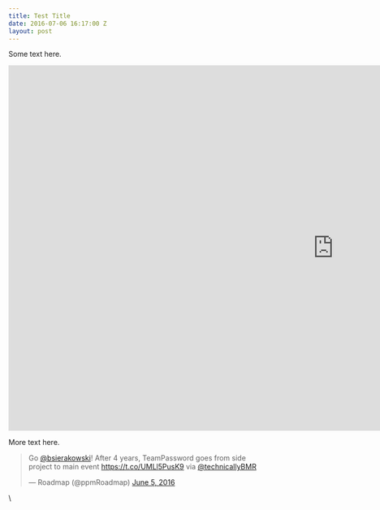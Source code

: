 ```yaml
---
title: Test Title
date: 2016-07-06 16:17:00 Z
layout: post
---
```


Some text here.

<iframe src="https://player.vimeo.com/video/163038096" width="1280" height="720" frameborder="0" webkitallowfullscreen mozallowfullscreen allowfullscreen></iframe>

More text here.

<blockquote class="twitter-tweet" data-lang="en"><p lang="en" dir="ltr">Go <a href="https://twitter.com/bsierakowski">@bsierakowski</a>! After 4 years, TeamPassword goes from side project to main event <a href="https://t.co/UMLl5PusK9">https://t.co/UMLl5PusK9</a> via <a href="https://twitter.com/TechnicallyBMR">@technicallyBMR</a></p>&mdash; Roadmap (@ppmRoadmap) <a href="https://twitter.com/ppmRoadmap/status/739581083034001408">June 5, 2016</a></blockquote>
\
<script async src="//platform.twitter.com/widgets.js" charset="utf-8"></script>